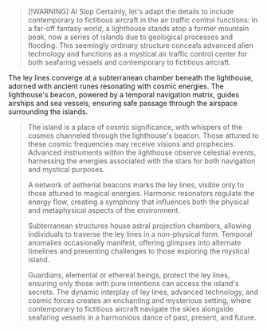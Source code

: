 
> [!WARNING] AI Slop
> Certainly, let's adapt the details to include contemporary to fictitious aircraft in the air traffic control functions:
>In a far-off fantasy world, a lighthouse stands atop a former mountain peak, now a series of islands due to geological processes and flooding. This seemingly ordinary structure conceals advanced alien technology and functions as a mystical air traffic control center for both seafaring vessels and contemporary to fictitious aircraft.
>
The ley lines converge at a subterranean chamber beneath the lighthouse, adorned with ancient runes resonating with cosmic energies. The lighthouse's beacon, powered by a temporal navigation matrix, guides airships and sea vessels, ensuring safe passage through the airspace surrounding the islands.
>
>The island is a place of cosmic significance, with whispers of the cosmos channeled through the lighthouse's beacon. Those attuned to these cosmic frequencies may receive visions and prophecies. Advanced instruments within the lighthouse observe celestial events, harnessing the energies associated with the stars for both navigation and mystical purposes.
>
>A network of aetherial beacons marks the ley lines, visible only to those attuned to magical energies. Harmonic resonators regulate the energy flow, creating a symphony that influences both the physical and metaphysical aspects of the environment.
>
>Subterranean structures house astral projection chambers, allowing individuals to traverse the ley lines in a non-physical form. Temporal anomalies occasionally manifest, offering glimpses into alternate timelines and presenting challenges to those exploring the mystical island.
>
>Guardians, elemental or ethereal beings, protect the ley lines, ensuring only those with pure intentions can access the island's secrets. The dynamic interplay of ley lines, advanced technology, and cosmic forces creates an enchanting and mysterious setting, where contemporary to fictitious aircraft navigate the skies alongside seafaring vessels in a harmonious dance of past, present, and future.

